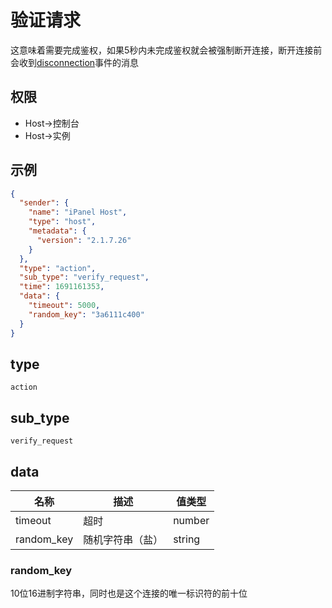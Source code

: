 # 验证请求

这意味着需要完成鉴权，如果5秒内未完成鉴权就会被强制断开连接，断开连接前会收到[disconnection](../event/disconnection)事件的消息

## 权限

- Host->控制台
- Host->实例

## 示例

```json
{
  "sender": {
    "name": "iPanel Host",
    "type": "host",
    "metadata": {
      "version": "2.1.7.26"
    }
  },
  "type": "action",
  "sub_type": "verify_request",
  "time": 1691161353,
  "data": {
    "timeout": 5000,
    "random_key": "3a6111c400"
  }
}
```

## type

`action`

## sub_type

`verify_request`

## data

| 名称       | 描述             | 值类型 |
| ---------- | ---------------- | ------ |
| timeout    | 超时             | number |
| random_key | 随机字符串（盐） | string |

### random_key

10位16进制字符串，同时也是这个连接的唯一标识符的前十位
